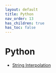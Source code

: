 ```yaml
---
layout: default
title: Python
nav_order: 13
has_children: true
has_toc: false
---
```


# Python

- [String Interpolation](../string-interpolation)
